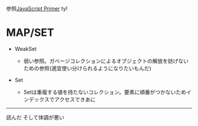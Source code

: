 参照[JavaScript Primer](https://jsprimer.net/basic/string/)
ty!




# MAP/SET



- WeakSet


	- 弱い参照。ガベージコレクションによるオブジェクトの解放を妨げないための参照(適宜使い分けられるようになりたいもんだ)


- Set

	-  Setは重複する値を持たないコレクション。要素に順番がつかないためインデックスでアクセスできあに



---
読んだ
そして体調が悪い
